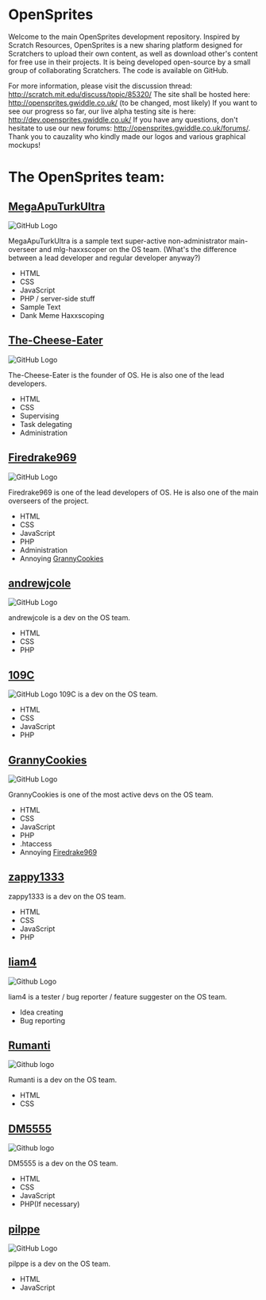 # OpenSprites
Welcome to the main OpenSprites development repository. Inspired by Scratch Resources, OpenSprites is a new sharing platform designed for Scratchers to upload their own content, as well as download other's content for free use in their projects. It is being developed open-source by a small group of collaborating Scratchers. The code is available on GitHub.

For more information, please visit the discussion thread: http://scratch.mit.edu/discuss/topic/85320/ The site shall be hosted here: http://opensprites.gwiddle.co.uk/ (to be changed, most likely) If you want to see our progress so far, our live alpha testing site is here: http://dev.opensprites.gwiddle.co.uk/ If you have any questions, don't hesitate to use our new forums: http://opensprites.gwiddle.co.uk/forums/. Thank you to cauzality who kindly made our logos and various graphical mockups!

# The OpenSprites team:

## [MegaApuTurkUltra](https://github.com/MegaApuTurkUltra)
![GitHub Logo](https://avatars0.githubusercontent.com/u/8547938?v=3&s=100)

MegaApuTurkUltra is a sample text super-active non-administrator main-overseer and mlg-haxxscoper on the OS team. (What's the difference between a lead developer and regular developer anyway?)
* HTML
* CSS
* JavaScript
* PHP / server-side stuff
* Sample Text
* Dank Meme Haxxscoping

## [The-Cheese-Eater](https://github.com/The-Cheese-Eater)
![GitHub Logo](https://avatars0.githubusercontent.com/u/9347154?v=3&s=100)

The-Cheese-Eater is the founder of OS. He is also one of the lead developers.
* HTML
* CSS
* Supervising
* Task delegating
* Administration

## [Firedrake969](https://github.com/Firedrake969)
![GitHub Logo](https://avatars3.githubusercontent.com/u/8008245?v=3&s=320)

Firedrake969 is one of the lead developers of OS. He is also one of the main overseers of the project.
* HTML
* CSS
* JavaScript
* PHP
* Administration
* Annoying [GrannyCookies](https://github.com/GrannyCookies)

## [andrewjcole](https://github.com/andrewjcole)
![GitHub Logo](https://avatars1.githubusercontent.com/u/10202163?v=3&s=100)

andrewjcole is a dev on the OS team.
* HTML
* CSS
* PHP

## [109C](https://github.com/109C)
![GitHub Logo](https://avatars1.githubusercontent.com/u/9680886?v=3&s=400)
109C is a dev on the OS team.
* HTML
* CSS
* JavaScript
* PHP

## [GrannyCookies](https://github.com/GrannyCookies)
![GitHub Logo](https://avatars0.githubusercontent.com/u/9429556?v=3&s=110)

GrannyCookies is one of the most active devs on the OS team.
* HTML
* CSS
* JavaScript
* PHP
* .htaccess
* Annoying [Firedrake969](https://github.com/Firedrake969)

## [zappy1333](https://github.com/zappy1333)

zappy1333 is a dev on the OS team.
* HTML
* CSS
* JavaScript
* PHP

## [liam4](https://github.com/liam4)
![Github Logo](https://avatars3.githubusercontent.com/u/9948030?v=3&s=110)

liam4 is a tester / bug reporter / feature suggester on the OS team.
* Idea creating
* Bug reporting

## [Rumanti](https://github.com/Rumanti)
![Github logo](https://avatars1.githubusercontent.com/u/10893362?v=3&s=400)

Rumanti is a dev on the OS team.
* HTML
* CSS

## [DM5555](https://github.com/DM5555)
![Github logo](https://avatars2.githubusercontent.com/u/9368136?v=3&s=130)

DM5555 is a dev on the OS team.
* HTML
* CSS
* JavaScript
* PHP(If necessary)

## [pilppe](https://github.com/pilppe)
![GitHub Logo](https://avatars2.githubusercontent.com/u/8099538?v=3&s=460)

pilppe is a dev on the OS team.
* HTML
* JavaScript
